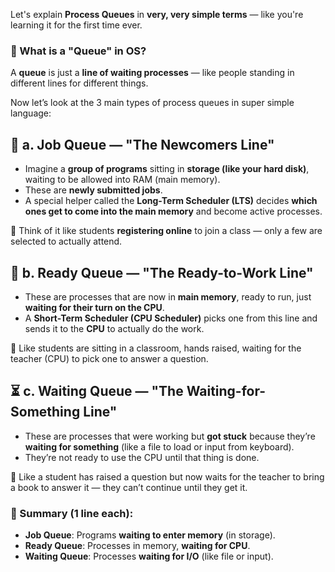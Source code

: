 Let's explain **Process Queues** in **very, very simple terms** — like you're learning it for the first time ever.

### 🔁 What is a "Queue" in OS?

A **queue** is just a **line of waiting processes** — like people standing in different lines for different things.

Now let’s look at the 3 main types of process queues in super simple language:

## 🧳 a. **Job Queue** — "The Newcomers Line"
- Imagine a **group of programs** sitting in **storage (like your hard disk)**, waiting to be allowed into RAM (main memory).
- These are **newly submitted jobs**.
- A special helper called the **Long-Term Scheduler (LTS)** decides **which ones get to come into the main memory** and become active processes.

📌 Think of it like students **registering online** to join a class — only a few are selected to actually attend.

## 🏃 b. **Ready Queue** — "The Ready-to-Work Line"
- These are processes that are now in **main memory**, ready to run, just **waiting for their turn on the CPU**.
- A **Short-Term Scheduler (CPU Scheduler)** picks one from this line and sends it to the **CPU** to actually do the work.

📌 Like students are sitting in a classroom, hands raised, waiting for the teacher (CPU) to pick one to answer a question.

## ⏳ c. **Waiting Queue** — "The Waiting-for-Something Line"
- These are processes that were working but **got stuck** because they’re **waiting for something** (like a file to load or input from keyboard).
- They’re not ready to use the CPU until that thing is done.

📌 Like a student has raised a question but now waits for the teacher to bring a book to answer it — they can’t continue until they get it.

### 🎯 Summary (1 line each):

- **Job Queue**: Programs **waiting to enter memory** (in storage).
- **Ready Queue**: Processes in memory, **waiting for CPU**.
- **Waiting Queue**: Processes **waiting for I/O** (like file or input).